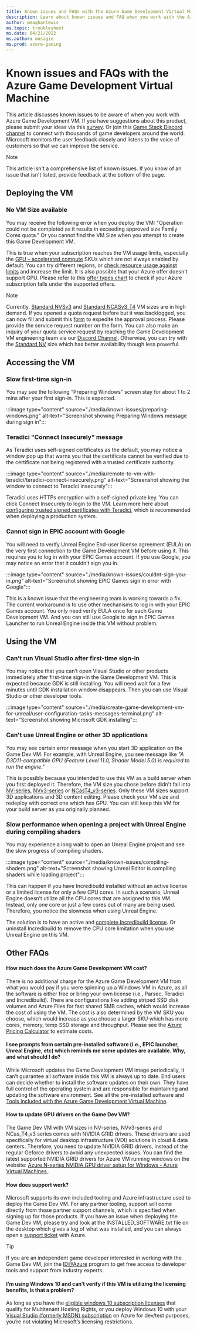 ```yaml
---
title: Known issues and FAQs with the Azure Game Development Virtual Machine
description: Learn about known issues and FAQ when you work with the Azure Game Development Virtual Machine.
author: meaghanlewis
ms.topic: troubleshoot
ms.date: 04/21/2022
ms.author: mosagie
ms.prod: azure-gaming
---
```


# Known issues and FAQs with the Azure Game Development Virtual Machine

This article discusses known issues to be aware of when you work with Azure Game Development VM. If you have suggestions about this product, please submit your ideas via this <a href="https://forms.office.com/r/VHK5iEqeBm" target="_blank">survey</a>. Or join this <a href="https://discord.com/channels/684463257276121192/949072214689452083" target="_blank">Game Stack Discord channel</a> to connect with thousands of game developers around the world. Microsoft monitors the user feedback closely and listens to the voice of customers so that we can improve the service.

> [!NOTE]
> This article isn't a comprehensive list of known issues. If you know of an issue that isn't listed, provide feedback at the bottom of the page.

## Deploying the VM

### No VM Size available

You may receive the following error when you deploy the VM: "Operation could not be completed as it results in exceeding approved size Family Cores quota." Or you cannot find the VM Size when you attempt to create this Game Development VM.

This is true when your subscription reaches the VM usage limits, especially the [GPU – accelerated compute](/azure/virtual-machines/sizes-gpu) SKUs which are not always enabled by default. You can try different regions, or [check resource usage against limits](/azure/networking/check-usage-against-limits) and increase the limit. It is also possible that your Azure offer doesn't support GPU. Please refer to this <a href="./offer-types.md" target="_blank">offer types chart</a> to check if your Azure subscription falls under the supported offers.

> [!NOTE]
> Currently, <a href="/azure/virtual-machines/nvv3-series" target="_blank">Standard NVSv3</a> and <a href="/azure/virtual-machines/nct4-v3-series" target="_blank">Standard NCASv3_T4</a> VM sizes are in high demand. If you opened a quota request before but it was backlogged, you can now fill and submit this <a href="https://forms.office.com/r/pjvL30p2zC" target="_blank">form</a> to expedite the approval process. Please provide the service request number on the form. You can also make an inquiry of your quota service request by reaching the Game Development VM engineering team via our <a href="https://discord.com/channels/684463257276121192/949072214689452083" target="_blank">Discord Channel</a>. Otherwise, you can try with the <a href="/azure/virtual-machines/nv-series" target="_blank">Standard NV</a> size which has better availability though less powerful.

## Accessing the VM

### Slow first-time sign-in

You may see the following “Preparing Windows” screen stay for about 1 to 2 mins after your first sign-in. This is expected.  

:::image type="content" source="./media/known-issues/preparing-windows.png" alt-text="Screenshot showing Preparing Windows message during sign in":::

### Teradici "Connect Insecurely" message

As Teradici uses self-signed certificates as the default, you may notice a window pop up that warns you that the certificate cannot be verified due to the certificate not being registered with a trusted certificate authority.

:::image type="content" source="./media/remote-to-vm-with-teradici/teradici-connect-insecurely.png" alt-text="Screenshot showing the window to connect to Teradici insecurely":::

Teradici uses HTTPs encryption with a self-signed private key. You can click Connect Insecurely to login to the VM. Learn more here about [configuring trusted signed certificates with Teradici](https://www.teradici.com/web-help/pcoip_connection_manager_security_gateway/19.08/security/creating_cmsg_cert/#default-certificate), which is recommended when deploying a production system.

### Cannot sign in EPIC account with Google  

You will need to verify Unreal Engine End-user license agreement (EULA) on the very first connection to the Game Development VM before using it. This requires you to log in with your EPIC Games account. If you use  Google, you may notice an error that it couldn’t sign you in.

:::image type="content" source="./media/known-issues/couldnt-sign-you-in.png" alt-text="Screenshot showing EPIC Games sign in error with Google":::

This is a known issue that the engineering team is working towards a fix. The current workaround is to use other mechanisms to log in with your EPIC Games account. You only need verify EULA once for each Game Development VM. And you can still use Google to sign in EPIC Games Launcher to run Unreal Engine inside this VM without problem.

## Using the VM

### Can’t run Visual Studio after first-time sign-in

You may notice that you can’t open Visual Studio or other products immediately after first-time sign-in the Game Development VM. This is expected because GDK is still installing. You will need wait for a few minutes until GDK installation window disappears. Then you can use Visual Studio or other developer tools.

:::image type="content" source="./media/create-game-development-vm-for-unreal/user-configuration-tasks-messages-terminal.png" alt-text="Screenshot showing Microsoft GDK installing":::

### Can't use Unreal Engine or other 3D applications

You may see certain error message when you start 3D application on the Game Dev VM. For example, with Unreal Engine, you see message like *"A D3D11-compatible GPU (Feature Level 11.0, Shader Model 5.0) is required to run the engine."*

This is possibly because you intended to use this VM as a build server when you first deployed it. Therefore, the VM size you chose before didn't fall into [NV-series](/azure/virtual-machines/nv-series),  [NVv3-series](/azure/virtual-machines/nvv3-series) or [NCasT4_v3-series](/azure/virtual-machines/nct4-v3-series). Only these VM sizes support 3D applications and 3D content editing. Please check your VM size and redeploy with correct one which has GPU. You can still keep this VM for your build server as you originally planned.  

### Slow performance when opening a project with Unreal Engine during compiling shaders

You may experience a long wait to open an Unreal Engine project and see the slow progress of compiling shaders.

:::image type="content" source="./media/known-issues/compiling-shaders.png" alt-text="Screenshot showing Unreal Editor is compiling shaders while loading project":::

This can happen if you have Incredibuild installed without an active license or a limited license for only a few CPU cores. In such a scenario, Unreal Engine doesn’t utilize all the CPU cores that are assigned to this VM. Instead, only one core or just a few cores out of many are being used. Therefore, you notice the slowness when using Unreal Engine.  

The solution is to have an active and [complete Incredibuild license](https://www.incredibuild.com/pricing). Or uninstall Incredibuild to remove the CPU core limitation when you use Unreal Engine on this VM.

## Other FAQs

#### How much does the Azure Game Development VM cost?

There is no additional charge for the Azure Game Development VM from what you would pay if you were spinning up a Windows VM in Azure, as all the software is either free or bring your own license (i.e., Parsec, Teradici and Incredibuild). There are configurations like adding striped SSD disk volumes and Azure Files for fast shared SMB caches, which would increase the cost of using the VM. The cost is also determined by the VM SKU you choose, which would increase as you choose a larger SKU which has more cores, memory, temp SSD storage and throughput. Please see the [Azure Pricing Calculator](https://azure.microsoft.com/pricing/calculator/) to estimate costs.

#### I see prompts from certain pre-installed software (i.e., EPIC launcher, Unreal Engine, etc) which reminds me some updates are available. Why, and what should I do?

While Microsoft updates the Game Development VM image periodically, it can’t guarantee all software inside this VM is always up to date. End users can decide whether to install the software updates on their own. They have full control of the operating system and are responsible for maintaining and updating the software environment. See all the pre-installed software and [Tools included with the Azure Game Development Virtual Machine](./tools-included-azure-game-dev-kit.md).

#### How to update GPU drivers on the Game Dev VM?
The Game Dev VM with VM sizes in NV-series, NVv3-series and NCas_T4_v3 series comes with NVIDIA GRID drivers. These drivers are used specifically for virtual desktop infrastructure (VDI) solutions in cloud & data centers. Therefore, you need to update NVIDIA GRID drivers, instead of the regular Geforce drivers to avoid any unexpected issues. You can find the latest supported NVIDIA GRID drivers for Azure VM running windows on the website: <a href="/azure/virtual-machines/windows/n-series-driver-setup#nvidia-grid-drivers" target="_blank"> Azure N-series NVIDIA GPU driver setup for Windows - Azure Virtual Machines </a> .

#### How does support work?  

Microsoft supports its own included tooling and Azure infrastructure used to deploy the Game Dev VM. For any partner tooling, support will come directly from those partner support channels, which is specified when signing up for those products. If you have an issue when deploying the Game Dev VM, please try and look at the INSTALLED_SOFTWARE.txt file on the desktop which gives a log of what was installed, and you can always open a [support ticket](/azure/azure-portal/supportability/how-to-create-azure-support-request) with Azure.
> [!TIP] 
> If you are an independent game developer interested in working with the Game Dev VM, join the <a href="https://www.azure.com/id" target="_blank">ID@Azure</a> program to get free access to developer tools and support from industry experts. 

#### I’m using Windows 10 and can’t verify if this VM is utilizing the licensing benefits, is that a problem?  

As long as you have the [eligible windows 10 subscription licenses](/azure/virtual-machines/windows/windows-desktop-multitenant-hosting-deployment#subscription-licenses-that-qualify-for-multitenant-hosting-rights) that qualify for Multitenant Hosting Rights, or you deploy Windows 10 with your [Visual Studio (formerly MSDN) subscription](/azure/virtual-machines/windows/client-images) on Azure for dev/test purposes, you’re not violating Microsoft’s licensing restrictions.
